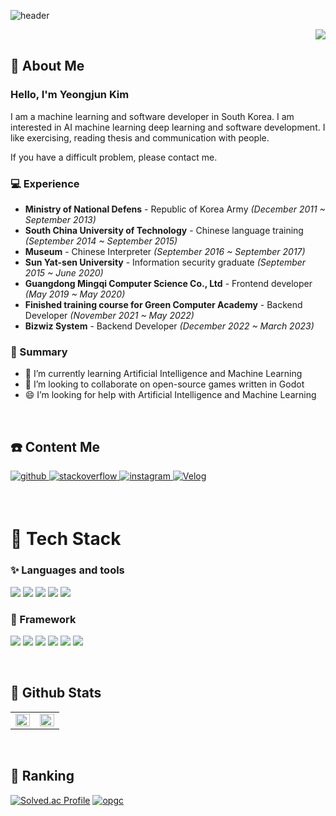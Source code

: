 <div>
  
  <!--Header-->
  ![header](https://capsule-render.vercel.app/api?type=waving&color=gradient&height=300&section=header&text=Hi%20There%20%F0%9F%A4%97)
  
</div>

<div align="right">
<img src="https://komarev.com/ghpvc/?username=nine03&&style=flat-square" align="right" />
</div>  

<br/>  

## 👀 About Me
### Hello, I'm Yeongjun Kim

I am a machine learning and software developer in South Korea. I am interested in AI machine learning deep learning and software development.
I like exercising, reading thesis and communication with people.

If you have a difficult problem, please contact me.

### 💻 Experience
- **Ministry of National Defens** - Republic of Korea Army *(December 2011 ~ September 2013)*
- **South China University of Technology** - Chinese language training *(September 2014 ~ September 2015)*
- **Museum** - Chinese Interpreter *(September 2016 ~ September 2017)*
- **Sun Yat-sen University** - Information security graduate *(September 2015 ~ June 2020)*
- **Guangdong Mingqi Computer Science Co., Ltd** - Frontend developer *(May 2019 ~ May 2020)*
- **Finished training course for Green Computer Academy** - Backend Developer *(November 2021 ~ May 2022)*
- **Bizwiz System** - Backend Developer *(December 2022 ~ March 2023)*

### 💫 Summary
- 🌱 I’m currently learning Artificial Intelligence and Machine Learning
- 👯 I’m looking to collaborate on open-source games written in Godot
- 😄 I’m looking for help with Artificial Intelligence and Machine Learning

</br>

## ☎️ Content Me
<p>
<a href="https://github.com/nine03" target="_blank">
<img src=https://img.shields.io/badge/github-%2324292e.svg?&style=for-the-badge&logo=github&logoColor=white alt=github style="margin-bottom: 5px;" />
</a>
  
<a href="https://stackoverflow.com/users/10490779" target="_blank">
<img src=https://img.shields.io/badge/stackoverflow-%23F28032.svg?&style=for-the-badge&logo=stackoverflow&logoColor=white alt=stackoverflow style="margin-bottom: 5px;" /> 
</a>
  
<a href="https://instagram.com/yeongjun91" target="_blank">
<img src=https://img.shields.io/badge/instagram-%23000000.svg?&style=for-the-badge&logo=instagram&logoColor=white alt=instagram style="margin-bottom: 5px;" />
</a>

<a href="https://velog.io/@youngjun_10" target="_blank">
<img src=https://img.shields.io/badge/Velog-20C997?&style=for-the-badge&logo=velog&logoColor=white alt=Velog style="margin-bottom: 5px;" />
</a>

</p>

</br>

# 🧱 Tech Stack
### ✨ Languages and tools
<p>
<img src="https://img.shields.io/badge/C-A8B9CC?style=for-the-badge&logo=C&logoColor=white"/> 
<img src="https://img.shields.io/badge/C++-00599C?style=for-the-badge&logo=C%2B%2B&logoColor=white"/> 
<img src="https://img.shields.io/badge/java-007396?style=for-the-badge&logo=java&logoColor=white"/> 
<img src="https://img.shields.io/badge/JavaScript-F7DF1E?style=for-the-badge&logo=javascript&logoColor=black"/> 
<img src="https://img.shields.io/badge/Python-3776AB?style=for-the-badge&logo=Python&logoColor=white"/>

</p>

### 🔭 Framework
<p>
<img src="https://img.shields.io/badge/Vue.js-4FC08D?style=for-the-badge&logo=Vue.js&logoColor=white"/>
<img src="https://img.shields.io/badge/React-61DAFB?style=for-the-badge&logo=React&logoColor=black"/>
<img src="https://img.shields.io/badge/Spring-6DB33F?style=for-the-badge&logo=Spring&logoColor=white"/>
<img src="https://img.shields.io/badge/Node.js-339933?style=for-the-badge&logo=Node.js&logoColor=white"/>
<img src="https://img.shields.io/badge/TensorFlow-FF6F00?style=for-the-badge&logo=TensorFlow&logoColor=white">
<img src="https://img.shields.io/badge/opencv-5C3EE8?style=for-the-badge&logo=opencv&logoColor=black">

</p>

</br>

## 🤔 Github Stats  
<table><tr><td valign="top" width="50%">

<img src="https://github-readme-stats.vercel.app/api?username=nine03&show_icons=true&count_private=true&hide_border=true" align="left" style="width: 100%" />

</td><td valign="top" width="50%">

<img src="https://github-readme-stats.vercel.app/api/top-langs/?username=nine03&hide_border=true&layout=compact" align="left" style="width: 100%" />

</td></tr></table>  
</div>

</br>

## 📑 Ranking
[![Solved.ac Profile](http://mazassumnida.wtf/api/v2/generate_badge?boj=yeongjun_10)](https://solved.ac/yeongjun_10/) [![opgc](https://api.opgc.me/githubs/users/nine03/tag/?theme=dracula)](https://opgc.me/#/users/nine03)


<br/>  

<!--
**nine03/nine03** is a ✨ _special_ ✨ repository because its `README.md` (this file) appears on your GitHub profile.

Here are some ideas to get you started:

- 🔭 I’m currently working on ...
- 🌱 I’m currently learning ...
- 👯 I’m looking to collaborate on ...
- 🤔 I’m looking for help with ...
- 💬 Ask me about ...
- 📫 How to reach me: ...
- 😄 Pronouns: ...
- ⚡ Fun fact: ...
- ...
-->

